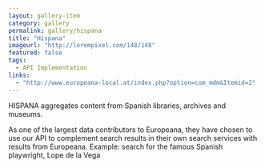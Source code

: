 ```yaml
---
layout: gallery-item
category: gallery
permalink: gallery/hispana
title: "Hispana"
imageurl: "http://lorempixel.com/148/148"
featured: false
tags: 
  - API Implementation
links:
  - "http://www.europeana-local.at/index.php?option=com_mdm&Itemid=2"
---
```


HISPANA aggregates content from Spanish libraries, archives and museums. 

As one of the largest data contributors to Europeana, they have chosen to use our API to complement search results in their own search services with results from Europeana. Example: search for the famous Spanish playwright, Lope de la Vega
